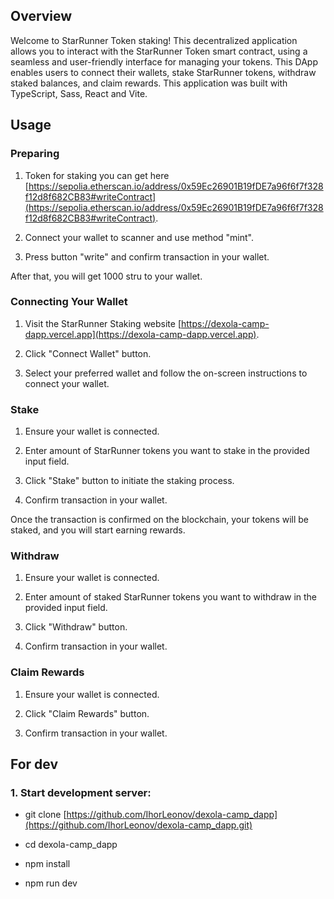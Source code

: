 ## Overview

Welcome to StarRunner Token staking! This decentralized application allows you to interact with the StarRunner Token smart contract, using a seamless and user-friendly interface for managing your tokens. This DApp enables users to connect their wallets, stake StarRunner tokens, withdraw staked balances, and claim rewards.
This application was built with TypeScript, Sass, React and Vite.

## Usage

### Preparing

1. Token for staking you can get here [https://sepolia.etherscan.io/address/0x59Ec26901B19fDE7a96f6f7f328f12d8f682CB83#writeContract](https://sepolia.etherscan.io/address/0x59Ec26901B19fDE7a96f6f7f328f12d8f682CB83#writeContract).

2. Connect your wallet to scanner and use method "mint".

3. Press button "write" and confirm transaction in your wallet.

After that, you will get 1000 stru to your wallet.

### Connecting Your Wallet

1. Visit the StarRunner Staking website [https://dexola-camp-dapp.vercel.app](https://dexola-camp-dapp.vercel.app).

2. Click "Connect Wallet" button.

3. Select your preferred wallet and follow the on-screen instructions to connect your wallet.

### Stake

1. Ensure your wallet is connected.

2. Enter amount of StarRunner tokens you want to stake in the provided input field.

3. Click "Stake" button to initiate the staking process.

4. Confirm transaction in your wallet.

Once the transaction is confirmed on the blockchain, your tokens will be staked, and you will start earning rewards.

### Withdraw

1. Ensure your wallet is connected.

2. Enter amount of staked StarRunner tokens you want to withdraw in the provided input field.

3. Click "Withdraw" button.

4. Confirm transaction in your wallet.

### Claim Rewards

1. Ensure your wallet is connected.

2. Click "Claim Rewards" button.

3. Confirm transaction in your wallet.

## For dev

### 1. Start development server:

- git clone [https://github.com/IhorLeonov/dexola-camp_dapp](https://github.com/IhorLeonov/dexola-camp_dapp.git)

- cd dexola-camp_dapp

- npm install

- npm run dev
